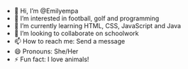 - 👋 Hi, I’m @Emilyempa
- 👀 I’m interested in football, golf and programming
- 🌱 I’m currently learning HTML, CSS, JavaScript and Java
- 💞️ I’m looking to collaborate on schoolwork
- 📫 How to reach me: Send a message
- 😄 Pronouns: She/Her
- ⚡ Fun fact: I love animals! 

<!---
Emilyempa/Emilyempa is a ✨ special ✨ repository because its `README.md` (this file) appears on your GitHub profile.
You can click the Preview link to take a look at your changes.
--->
